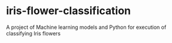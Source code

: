 # iris-flower-classification
A project of Machine learning models and Python for execution of classifying Iris flowers
